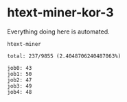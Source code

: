 # htext-miner-kor-3

Everything doing here is automated.

```
htext-miner

total: 237/9855 (2.4048706240487063%)

job0: 43
job1: 50
job2: 47
job3: 49
job4: 48
```